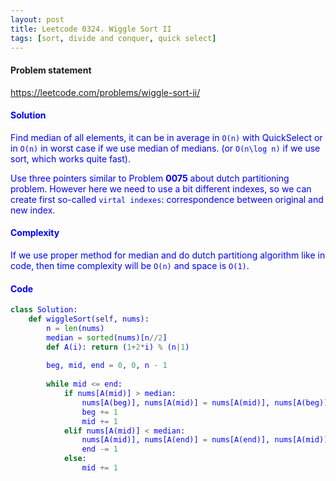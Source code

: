 ```yaml
---
layout: post
title: Leetcode 0324. Wiggle Sort II
tags: [sort, divide and conquer, quick select]
---
```


#### Problem statement

<a href="https://leetcode.com/problems/wiggle-sort-ii/"> <font color = blue>https://leetcode.com/problems/wiggle-sort-ii/

#### Solution
Find median of all elements, it can be in average in `O(n)` with QuickSelect or in `O(n)` in worst case if we use median of medians. (or `O(n\log n)` if we use sort, which works quite fast).

Use three pointers similar to Problem **0075** about dutch partitioning problem. However here we need to use a bit different indexes, so we can create first so-called `virtal indexes`: correspondence between original and new index.

#### Complexity
If we use proper method for median and do dutch partitiong algorithm like in code, then time complexity will be `O(n)` and space is `O(1)`.

#### Code
```python
class Solution:
    def wiggleSort(self, nums):
        n = len(nums)
        median = sorted(nums)[n//2]
        def A(i): return (1+2*i) % (n|1)
        
        beg, mid, end = 0, 0, n - 1
        
        while mid <= end:
            if nums[A(mid)] > median:
                nums[A(beg)], nums[A(mid)] = nums[A(mid)], nums[A(beg)]
                beg += 1
                mid += 1
            elif nums[A(mid)] < median:
                nums[A(mid)], nums[A(end)] = nums[A(end)], nums[A(mid)]
                end -= 1
            else:
                mid += 1
```
